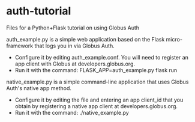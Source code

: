 # auth-tutorial
Files for a Python+Flask tutorial on using Globus Auth

auth_example.py is a simple web application based on the Flask micro-framework that logs you in via Globus Auth.
* Configure it by editing auth_example.conf. You will need to register an app client with Globus at developers.globus.org.
* Run it with the command: FLASK_APP=auth_example.py flask run

native_example.py is a simple command-line application that uses Globus Auth's native app method.
* Configure it by editing the file and entering an app client_id that you obtain by registering a native app client at developers.globus.org.
* Run it with the command: ./native_example.py
